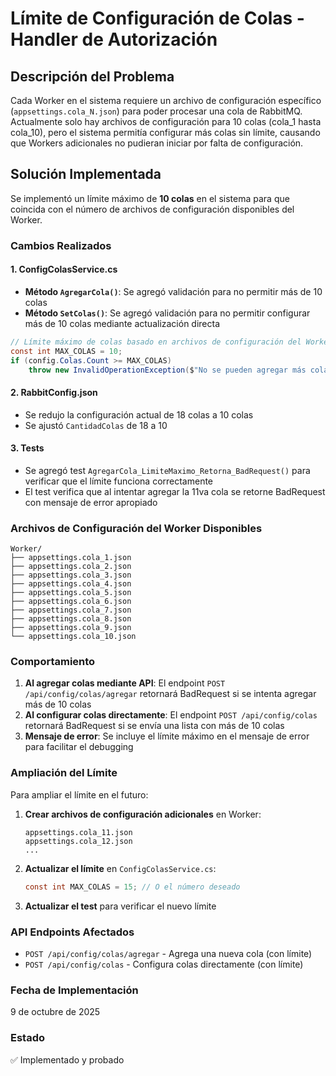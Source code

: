 # Límite de Configuración de Colas - Handler de Autorización

## Descripción del Problema

Cada Worker en el sistema requiere un archivo de configuración específico (`appsettings.cola_N.json`) para poder procesar una cola de RabbitMQ. Actualmente solo hay archivos de configuración para 10 colas (cola_1 hasta cola_10), pero el sistema permitía configurar más colas sin límite, causando que Workers adicionales no pudieran iniciar por falta de configuración.

## Solución Implementada

Se implementó un límite máximo de **10 colas** en el sistema para que coincida con el número de archivos de configuración disponibles del Worker.

### Cambios Realizados

#### 1. ConfigColasService.cs
- **Método `AgregarCola()`**: Se agregó validación para no permitir más de 10 colas
- **Método `SetColas()`**: Se agregó validación para no permitir configurar más de 10 colas mediante actualización directa

```csharp
// Límite máximo de colas basado en archivos de configuración del Worker disponibles
const int MAX_COLAS = 10;
if (config.Colas.Count >= MAX_COLAS)
    throw new InvalidOperationException($"No se pueden agregar más colas. Límite máximo: {MAX_COLAS}");
```

#### 2. RabbitConfig.json
- Se redujo la configuración actual de 18 colas a 10 colas
- Se ajustó `CantidadColas` de 18 a 10

#### 3. Tests
- Se agregó test `AgregarCola_LimiteMaximo_Retorna_BadRequest()` para verificar que el límite funciona correctamente
- El test verifica que al intentar agregar la 11va cola se retorne BadRequest con mensaje de error apropiado

### Archivos de Configuración del Worker Disponibles

```
Worker/
├── appsettings.cola_1.json
├── appsettings.cola_2.json
├── appsettings.cola_3.json
├── appsettings.cola_4.json
├── appsettings.cola_5.json
├── appsettings.cola_6.json
├── appsettings.cola_7.json
├── appsettings.cola_8.json
├── appsettings.cola_9.json
└── appsettings.cola_10.json
```

### Comportamiento

1. **Al agregar colas mediante API**: El endpoint `POST /api/config/colas/agregar` retornará BadRequest si se intenta agregar más de 10 colas
2. **Al configurar colas directamente**: El endpoint `POST /api/config/colas` retornará BadRequest si se envía una lista con más de 10 colas
3. **Mensaje de error**: Se incluye el límite máximo en el mensaje de error para facilitar el debugging

### Ampliación del Límite

Para ampliar el límite en el futuro:

1. **Crear archivos de configuración adicionales** en Worker:
   ```
   appsettings.cola_11.json
   appsettings.cola_12.json
   ...
   ```

2. **Actualizar el límite** en `ConfigColasService.cs`:
   ```csharp
   const int MAX_COLAS = 15; // O el número deseado
   ```

3. **Actualizar el test** para verificar el nuevo límite

### API Endpoints Afectados

- `POST /api/config/colas/agregar` - Agrega una nueva cola (con límite)
- `POST /api/config/colas` - Configura colas directamente (con límite)

### Fecha de Implementación
9 de octubre de 2025

### Estado
✅ Implementado y probado